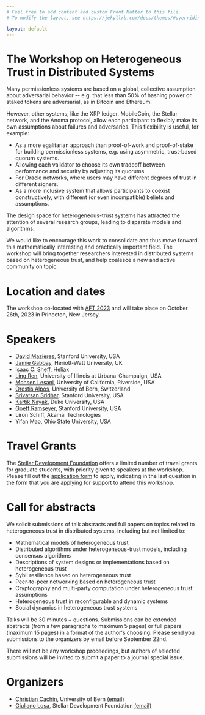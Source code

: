 ```yaml
---
# Feel free to add content and custom Front Matter to this file.
# To modify the layout, see https://jekyllrb.com/docs/themes/#overriding-theme-defaults

layout: default
---
```


# The Workshop on Heterogeneous Trust in Distributed Systems

Many permissionless systems are based on a global, collective assumption about
adversarial behavior -- e.g. that less than 50% of hashing power or staked
tokens are adversarial, as in Bitcoin and Ethereum.

However, other systems, like the XRP ledger, MobileCoin, the Stellar network,
and the Anoma protocol, allow each participant to flexibly make its own
assumptions about failures and adversaries. This flexibility is useful, for
example:

- As a more egalitarian approach than proof-of-work and proof-of-stake for
  building permissionless systems, e.g. using asymmetric, trust-based quorum
  systems.
- Allowing each validator to choose its own tradeoff between performance and
  security by adjusting its quorums.
- For Oracle networks, where users may have different degrees of trust in
  different signers.
- As a more inclusive system that allows participants to coexist
  constructively, with different (or even incompatible) beliefs and
  assumptions.

The design space for heterogeneous-trust systems has attracted the attention of
several research groups, leading to disparate models and algorithms.

We would like to encourage this work to consolidate and thus move forward this
mathematically interesting and practically important field.  The workshop will
bring together researchers interested in distributed systems based on
heterogeneous trust, and help coalesce a new and active community on topic.

# Location and dates

The workshop co-located with [AFT 2023](https://aftconf.github.io/aft23/index.html)
and will take place on October 26th, 2023 in Princeton, New Jersey.

# Speakers

- [David Mazières](https://www.scs.stanford.edu/~dm/), Stanford University, USA
- [Jamie Gabbay](https://gabbay.org.uk/), Heriott-Watt University, UK
- [Isaac C. Sheff](https://isaacsheff.com/), Heliax
- [Ling Ren](https://sites.google.com/view/renling), University of Illinois at Urbana-Champaign, USA
- [Mohsen Lesani](https://www.cs.ucr.edu/~lesani/), University of California, Riverside, USA
- [Orestis Alpos](https://crypto.unibe.ch/oa/), University of Bern, Switzerland
- [Srivatsan Sridhar](https://ssrivatsan97.github.io/), Stanford University, USA
- [Kartik Nayak](https://users.cs.duke.edu/~kartik/), Duke University, USA
- [Goeff Ramseyer](https://www.scs.stanford.edu/~geoff/), Stanford University, USA
- Liron Schiff, Akamai Technologies
- Yifan Mao, Ohio State University, USA

# Travel Grants

The [Stellar Development Foundation](https://www.stellar.org) offers a limited
number of travel grants for graduate students, with priority given to speakers
at the workshop. Please fill out the [application
form](https://forms.gle/HbzyJpzS7mKsAHjq8) to apply, indicating in the last
question in the form that you are applying for support to attend this workshop.

# Call for abstracts

We solicit submissions of talk abstracts and full papers on topics related to heterogeneous
trust in distributed systems, including but not limited to:
- Mathematical models of heterogeneous trust
- Distributed algorithms under heterogeneous-trust models, including consensus
  algorithms
- Descriptions of system designs or implementations based on heterogeneous
  trust
- Sybil resilience based on heterogeneous trust
- Peer-to-peer networking based on heterogeneous trust
- Cryptography and multi-party computation under heterogeneous trust
  assumptions
- Heterogeneous trust in reconfigurable and dynamic systems
- Social dynamics in heterogeneous trust systems

Talks will be 30 minutes + questions. Submissions can be extended abstracts
(from a few paragraphs to maximum 5 pages) or full papers (maximum 15 pages) in
a format of the author's choosing. Please send you submissions to the
organizers by email before September 22nd.

There will not be any workshop proceedings, but authors of selected submissions
will be invited to submit a paper to a journal special issue.

# Organizers

* [Christian Cachin](https://crypto.unibe.ch/cc/), University of Bern [(email)](mailto:christian.cachin@unibe.ch)
* [Giuliano Losa](https://www.losa.fr/), Stellar Development Foundation [(email)](mailto:giuliano@stellar.org)
